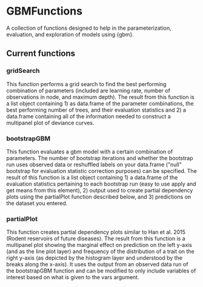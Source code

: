 # GBMFunctions
A collection of functions designed to help in the parameterization, evaluation, and exploration of models using {gbm}.

## Current functions
### gridSearch
This function performs a grid search to find the best performing combination of parameters (included are learning rate, number of observations in node, and maximum depth). The result from this function is a list object containing 1) as data.frame of the parameter combinations, the best performing number of trees, and their evaluation statistics and 2) a data.frame containing all of the information needed to construct a multipanel plot of deviance curves. 

### bootstrapGBM
This function evaluates a gbm model with a certain combination of parameters. The number of bootstrap iterations and whether the bootstrap run uses observed data or reshuffled labels on your data.frame ("null" bootstrap for evaluation statistic correction purposes) can be specified. The result of this function is a list object containing 1) a data.frame of the evaluation statistics pertaining to each bootstrap run (easy to use apply and get means from this element), 2) output used to create partial dependency plots using the partialPlot function described below, and 3) predictions on the dataset you entered. 

### partialPlot
This function creates partial dependency plots similar to Han et al. 2015 (Rodent reservoirs of future diseases). The result from this function is a multipanel plot showing the marginal effect on prediction on the left y-axis (and as the line plot layer) and frequency of the distribution of a trait on the right y-axis (as depicted by the histogram layer and understood by the breaks along the x-axis). It uses the output from an observed data run of the bootstrapGBM function and can be modified to only include variables of interest based on what is given to the vars argument. 
